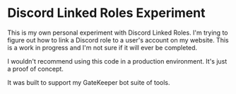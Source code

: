 # Discord Linked Roles Experiment

This is my own personal experiment with Discord Linked Roles. I'm trying to figure out how to link a Discord role to a user's account on my website. This is a work in progress and I'm not sure if it will ever be completed.

I wouldn't recommend using this code in a production environment. It's just a proof of concept.

It was built to support my GateKeeper bot suite of tools.
